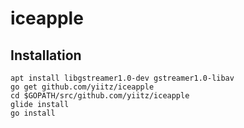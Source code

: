 # iceapple

## Installation
```
apt install libgstreamer1.0-dev gstreamer1.0-libav
go get github.com/yiitz/iceapple
cd $GOPATH/src/github.com/yiitz/iceapple
glide install
go install
```
